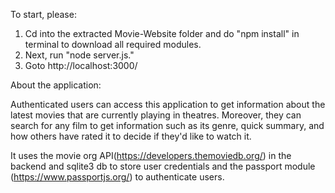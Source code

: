To start, please:

1. Cd into the extracted Movie-Website folder and do "npm install" in terminal to download all required modules.
2. Next, run "node server.js."
3. Goto http://localhost:3000/ 


About the application:

Authenticated users can access this application to get information about the latest movies that are currently playing in theatres. Moreover, they can search for any film to get information such as its genre, quick summary, and how others have rated it to decide if they'd like to watch it.  

It uses the movie org API(https://developers.themoviedb.org/) in the backend and sqlite3 db to store user credentials and the passport module (https://www.passportjs.org/) to authenticate users.
